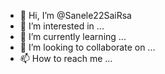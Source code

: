 - 👋 Hi, I’m @Sanele22SaiRsa
- 👀 I’m interested in ...
- 🌱 I’m currently learning ...
- 💞️ I’m looking to collaborate on ...
- 📫 How to reach me ...

<!---
Sanele22SaiRsa/Sanele22SaiRsa is a ✨ special ✨ repository because its `README.md` (this file) appears on your GitHub profile.
You can click the Preview link to take a look at your changes.
--->
